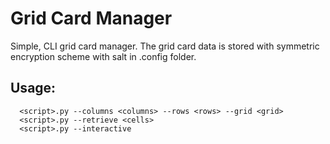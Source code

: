 # Grid Card Manager
Simple, CLI grid card manager. The grid card data is stored with symmetric encryption scheme with salt in .config folder.

## Usage:
```
  <script>.py --columns <columns> --rows <rows> --grid <grid>
  <script>.py --retrieve <cells>
  <script>.py --interactive
```
